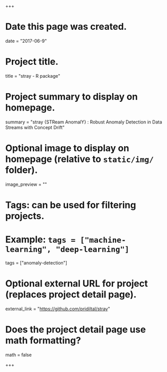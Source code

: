 +++
# Date this page was created.
date = "2017-06-9"

# Project title.
title = "stray - R package"

# Project summary to display on homepage.
summary = "stray {STReam AnomalY} : Robust Anomaly Detection in Data Streams with Concept Drift"

# Optional image to display on homepage (relative to `static/img/` folder).
image_preview = ""

# Tags: can be used for filtering projects.
# Example: `tags = ["machine-learning", "deep-learning"]`
tags = ["anomaly-detection"]

# Optional external URL for project (replaces project detail page).
external_link = "https://github.com/pridiltal/stray"

# Does the project detail page use math formatting?
math = false

+++

